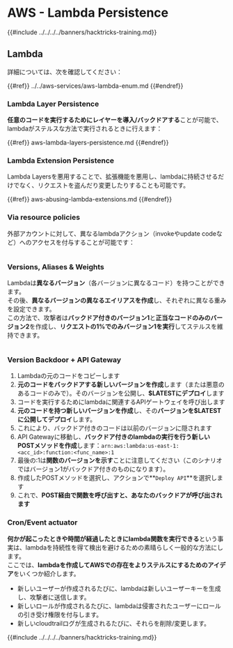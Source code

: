 # AWS - Lambda Persistence

{{#include ../../../../banners/hacktricks-training.md}}

## Lambda

詳細については、次を確認してください：

{{#ref}}
../../aws-services/aws-lambda-enum.md
{{#endref}}

### Lambda Layer Persistence

**任意のコードを実行するためにレイヤーを導入/バックドアする**ことが可能で、lambdaがステルスな方法で実行されるときに行えます：

{{#ref}}
aws-lambda-layers-persistence.md
{{#endref}}

### Lambda Extension Persistence

Lambda Layersを悪用することで、拡張機能を悪用し、lambdaに持続させるだけでなく、リクエストを盗んだり変更したりすることも可能です。

{{#ref}}
aws-abusing-lambda-extensions.md
{{#endref}}

### Via resource policies

外部アカウントに対して、異なるlambdaアクション（invokeやupdate codeなど）へのアクセスを付与することが可能です：

<figure><img src="../../../../images/image (255).png" alt=""><figcaption></figcaption></figure>

### Versions, Aliases & Weights

Lambdaは**異なるバージョン**（各バージョンに異なるコード）を持つことができます。\
その後、**異なるバージョンの異なるエイリアスを作成**し、それぞれに異なる重みを設定できます。\
この方法で、攻撃者は**バックドア付きのバージョン1**と**正当なコードのみのバージョン2**を作成し、**リクエストの1%でのみバージョン1を実行**してステルスを維持できます。

<figure><img src="../../../../images/image (120).png" alt=""><figcaption></figcaption></figure>

### Version Backdoor + API Gateway

1. Lambdaの元のコードをコピーします
2. **元のコードをバックドアする新しいバージョンを作成**します（または悪意のあるコードのみで）。そのバージョンを公開し、**$LATESTにデプロイ**します
1. コードを実行するためにlambdaに関連するAPIゲートウェイを呼び出します
3. **元のコードを持つ新しいバージョンを作成**し、その**バージョンを$LATESTに公開してデプロイ**します。
1. これにより、バックドア付きのコードは以前のバージョンに隠されます
4. API Gatewayに移動し、**バックドア付きのlambdaの実行を行う新しいPOSTメソッドを作成**します：`arn:aws:lambda:us-east-1:<acc_id>:function:<func_name>:1`
1. 最後の:1は**関数のバージョンを示す**ことに注意してください（このシナリオではバージョン1がバックドア付きのものになります）。
5. 作成したPOSTメソッドを選択し、アクションで**`Deploy API`**を選択します
6. これで、**POST経由で関数を呼び出すと、あなたのバックドアが呼び出されます**

### Cron/Event actuator

**何かが起こったときや時間が経過したときにlambda関数を実行できる**という事実は、lambdaを持続性を得て検出を避けるための素晴らしく一般的な方法にします。\
ここでは、**lambdaを作成してAWSでの存在をよりステルスにするためのアイデア**をいくつか紹介します。

- 新しいユーザーが作成されるたびに、lambdaは新しいユーザーキーを生成し、攻撃者に送信します。
- 新しいロールが作成されるたびに、lambdaは侵害されたユーザーにロールの引き受け権限を付与します。
- 新しいcloudtrailログが生成されるたびに、それらを削除/変更します。

{{#include ../../../../banners/hacktricks-training.md}}

